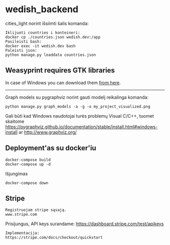 # wedish_backend

cities_light norint išsiimti šalis komanda:

```
Iklijuoti countries i konteineri:
docker cp ./countries.json wedish.dev:/app
Pasileisti bash:
docker exec -it wedish.dev bash
Paleisti json:
python manage.py loaddata countries.json
```

## Weasyprint requires GTK libraries
In case of Windows you can download them [from here](https://github.com/tschoonj/GTK-for-Windows-Runtime-Environment-Installer/releases/download/2022-01-04/gtk3-runtime-3.24.31-2022-01-04-ts-win64.exe).

-------------------------------------------
Graph models su pygraphviz
norint gauti modelį reikalinga komanda:

```
python manage.py graph_models -a -g -o my_project_visualized.png
```

Gali būti kad Windows naudotojai turės problemų Visual C/C++, tuomet skaitome https://pygraphviz.github.io/documentation/stable/install.html#windows-install ar http://www.graphviz.org/  


## Deployment'as su docker'iu
```
docker-compose build
docker-compose up -d
```
Išjungimas
```
docker-compose down
```
## Stripe
```
Registruojam stripe sąsają.
www.stripe.com
```
Prisijungus, API keys surandame: 
https://dashboard.stripe.com/test/apikeys
```
Implementacija:
https://stripe.com/docs/checkout/quickstart
